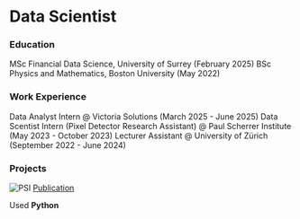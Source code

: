 # Data Scientist

### Education
MSc Financial Data Science, University of Surrey (February 2025)
BSc Physics and Mathematics, Boston University (May 2022)

### Work Experience
Data Analyst Intern @ Victoria Solutions (March 2025 - June 2025)
Data Scentist Intern (Pixel Detector Research Assistant) @ Paul Scherrer Institute (May 2023 - October 2023)
Lecturer Assistant @ University of Zürich (September 2022 - June 2024)

### Projects
![PSI ](/asserts/img/eeg.jpeg)
[Publication](https://www.com)

Used **Python**
